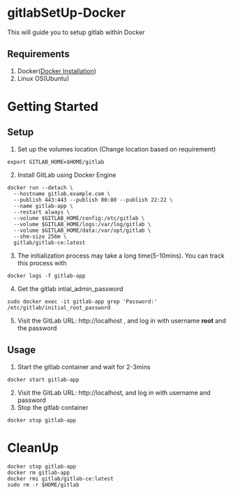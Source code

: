 # gitlabSetUp-Docker
This will guide you to setup gitlab within Docker


## Requirements
1. Docker([Docker Installation](https://github.com/vinaykagithapu/dockerSetUp-Ubuntu.git))
2. Linux OS(Ubuntu)

# Getting Started
## Setup
1. Set up the volumes location (Change location based on requirement)
```shell
export GITLAB_HOME=$HOME/gitlab
```
2. Install GitLab using Docker Engine
```shell
docker run --detach \
  --hostname gitlab.example.com \
  --publish 443:443 --publish 80:80 --publish 22:22 \
  --name gitlab-app \
  --restart always \
  --volume $GITLAB_HOME/config:/etc/gitlab \
  --volume $GITLAB_HOME/logs:/var/log/gitlab \
  --volume $GITLAB_HOME/data:/var/opt/gitlab \
  --shm-size 256m \
  gitlab/gitlab-ce:latest
```
3. The initialization process may take a long time(5-10mins). You can track this process with
```shell
docker logs -f gitlab-app
```
4. Get the gitlab intial_admin_password 
```shell
sudo docker exec -it gitlab-app grep 'Password:' /etc/gitlab/initial_root_password
```
5. Visit the GitLab URL: http://localhost , and log in with username **root** and the password


## Usage
1. Start the gitlab container and wait for 2-3mins
```shell
docker start gitlab-app
```
2. Visit the GitLab URL: http://localhost, and log in with username and password
3. Stop the gitlab container
```shell
docker stop gitlab-app
``` 

# CleanUp
```shell
docker stop gitlab-app
docker rm gitlab-app
docker rmi gitlab/gitlab-ce:latest
sudo rm -r $HOME/gitlab
```
